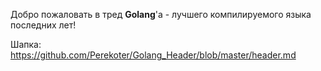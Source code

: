 Добро пожаловать в тред **Golang**'a - лучшего компилируемого языка последних лет!

Шапка: https://github.com/Perekoter/Golang_Header/blob/master/header.md
